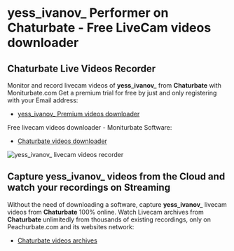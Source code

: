 # yess_ivanov_ Performer on Chaturbate - Free LiveCam videos downloader

## Chaturbate Live Videos Recorder

Monitor and record livecam videos of **yess_ivanov_** from **Chaturbate** with Moniturbate.com
Get a premium trial for free by just and only registering with your Email address:
* [yess_ivanov_ Premium videos downloader](https://moniturbate.com/request-demo-licence-key.html)

Free livecam videos downloader - Moniturbate Software:
* [Chaturbate videos downloader](https://moniturbate.com/moniturbate-download-software.html)

![yess_ivanov_ livecam videos recorder](https://peachurnet.com/templates/moniturbate-software.png)


## Capture yess_ivanov_ videos from the Cloud and watch your recordings on Streaming

Without the need of downloading a software, capture **yess_ivanov_** livecam videos from **Chaturbate** 100% online.
Watch Livecam archives from **Chaturbate** unlimitedly from thousands of existing recordings, only on Peachurbate.com and its websites network:
* [Chaturbate videos archives](https://peachurnet.com/)